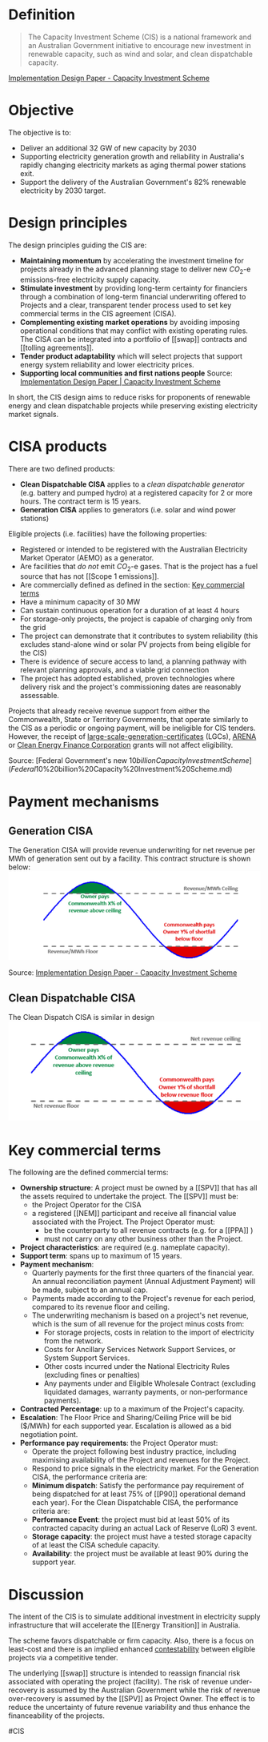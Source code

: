 # Definition
> The Capacity Investment Scheme (CIS) is a national framework and an Australian Government initiative to encourage new investment in renewable capacity, such as wind and solar, and clean dispatchable capacity.

[Implementation Design Paper - Capacity Investment Scheme](Implementation%20Design%20Paper%20-%20Capacity%20Investment%20Scheme.md) 
# Objective
The objective is to:
- Deliver an additional 32 GW of new capacity by 2030
- Supporting electricity generation growth and reliability in Australia's rapidly changing electricity markets as aging thermal power stations exit.
- Support the delivery of the Australian Government's 82% renewable electricity by 2030 target.

# Design principles
The design principles guiding the CIS are:
- **Maintaining momentum** by accelerating the investment timeline for projects already in the advanced planning stage to deliver new $CO_2$-e emissions-free electricity supply capacity.
- **Stimulate investment** by providing long-term certainty for financiers through a combination of long-term financial underwriting offered to Projects and a clear, transparent tender process used to set key commercial terms in the CIS agreement (CISA).
- **Complementing existing market operations** by avoiding imposing operational conditions that may conflict with existing operating rules. The CISA can be integrated into a portfolio of [[swap]] contracts and [[tolling agreements]]. 
- **Tender product adaptability** which will select projects that support energy system reliability and lower electricity prices.
- **Supporting local communities and first nations people**
Source: [Implementation Design Paper | Capacity Investment Scheme](Implementation%20Design%20Paper%20-%20Capacity%20Investment%20Scheme.md) 

In short, the CIS design aims to reduce risks for proponents of renewable energy and clean dispatchable projects while preserving existing electricity market signals.

# CISA products
There are two defined products:
- **Clean Dispatchable CISA** applies to a *clean dispatchable generator* (e.g. battery and pumped hydro) at a registered capacity for 2 or more hours. The contract term is 15 years. 
- **Generation CISA** applies to generators (i.e. solar and wind power stations)

Eligible projects (i.e. facilities) have the following properties:
- Registered or intended to be registered with the Australian Electricity Market Operator (AEMO) as a generator.
- Are facilities that *do not* emit $CO_2$-e gases. That is the project has a fuel source that has not [[Scope 1 emissions]].
- Are commercially defined as defined in the section: [Key commercial terms](#Key%20commercial%20terms) 
- Have a minimum capacity of 30 MW
- Can sustain continuous operation for a duration of at least 4 hours
- For storage-only projects, the project is capable of charging only from the grid
- The project can demonstrate that it contributes to system reliability (this excludes stand-alone wind or solar PV projects from being eligible for the CIS)
- There is evidence of secure access to land, a planning pathway with relevant planning approvals, and a viable grid connection
- The project has adopted established, proven technologies where delivery risk and the project's commissioning dates are reasonably assessable.

Projects that already receive revenue support from either the Commonwealth, State or Territory Governments, that operate similarly to the CIS as a periodic or ongoing payment, will be ineligible for CIS tenders. However, the receipt of [large-scale-generation-certificates](large-scale-generation-certificates.md) (LGCs), [ARENA](https://arena.gov.au/about/) or [Clean Energy Finance Corporation](https://www.cefc.com.au/) grants will not affect eligibility.

Source: 
[Federal Government's new $10 billion Capacity Investment Scheme](Federal%20Government's%20new%20$10%20billion%20Capacity%20Investment%20Scheme.md) 

# Payment mechanisms
## Generation CISA
The Generation CISA will provide revenue underwriting for net revenue per MWh of generation sent out by a facility. This contract structure is shown below:
![Generation CISA](images/Generation%20CISA.png)

Source: [Implementation Design Paper - Capacity Investment Scheme](Implementation%20Design%20Paper%20-%20Capacity%20Investment%20Scheme.md) 

## Clean Dispatchable CISA
The Clean Dispatch CISA is similar in design
![Clean Dispatchable CISA revenue underwriting design instrument](images/Clean%20Dispatchable%20CISA%20revenue%20underwriting%20design%20instrument.png)
# Key commercial terms
The following are the defined commercial terms:
- **Ownership structure**: A project must be owned by a [[SPV]] that has all the assets required to undertake the project. The [[SPV]] must  be:
	- the Project Operator for the CISA
	- a registered [[NEM]] participant and receive all financial value associated with the Project.
	The Project Operator must:
		- be the counterparty to all revenue contracts (e.g. for a [[PPA]] )
		- must not carry on any other business other than the Project.
- **Project characteristics**: are required (e.g. nameplate capacity).
- **Support term**: spans up to maximum of 15 years.
- **Payment mechanism**: 
	- Quarterly payments for the first three quarters of the financial year. An annual reconciliation payment (Annual Adjustment Payment) will be made, subject to an annual cap.
	- Payments made according to the Project's revenue for each period, compared to its revenue floor and ceiling.
	- The underwriting mechanism is based on a project's net revenue, which is the sum of all revenue for the project minus costs from:
		- For storage projects, costs in relation to the import of electricity from the network.
		- Costs for Ancillary Services Network Support Services, or System Support Services.
		- Other costs incurred under the National Electricity Rules (excluding fines or penalties)
		- Any payments under and Eligible Wholesale Contract (excluding liquidated damages, warranty payments, or non-performance payments).
- **Contracted Percentage**: up to a maximum of the Project's capacity.
- **Escalation**: The Floor Price and Sharing/Ceiling Price will be bid ($/MWh) for each supported year. Escalation is allowed as a bid negotiation point.
- **Performance pay requirements**: the Project Operator must:
	- Operate the project following best industry practice, including maximising availability of the Project and revenues for the Project.
	- Respond to price signals in the electricity market.
	For the Generation CISA, the performance criteria are:
	- **Minimum dispatch**: Satisfy the performance pay requirement of being dispatched for at least 75% of [[P90]] operational demand each year).
	For the Clean Dispatchable CISA, the performance criteria are:
	- **Performance Event**: the project must bid at least 50% of its contracted capacity during an actual Lack of Reserve (LoR) 3 event.
	- **Storage capacity**: the project must have a tested storage capacity of at least the CISA schedule capacity.
	- **Availability**: the project must be available at least 90% during the support year.
# Discussion
The intent of the CIS is to simulate additional investment in electricity supply infrastructure that will accelerate the [[Energy Transition]] in Australia.

The scheme favors dispatchable or firm capacity. Also, there is a focus on least-cost and there is an implied enhanced [contestability](https://www.investopedia.com/terms/c/contestablemarket.asp) between eligible projects via a competitive tender.

The underlying [[swap]] structure is intended to reassign financial risk associated with operating the project (facility). The risk of revenue under-recovery is assumed by the Australian Government while the risk of revenue over-recovery is assumed by the [[SPV]] as Project Owner. The effect is to reduce the uncertainty of future revenue variability and thus enhance the financeability of the projects. 

#CIS
